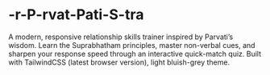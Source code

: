 # -r-P-rvat-Pati-S-tra
A modern, responsive relationship skills trainer inspired by Parvati’s wisdom. Learn the Suprabhatham principles, master non-verbal cues, and sharpen your response speed through an interactive quick-match quiz. Built with TailwindCSS (latest browser version), light bluish-grey theme.

